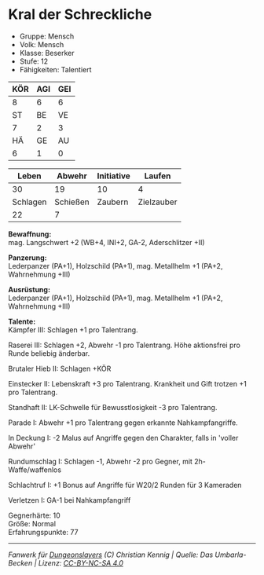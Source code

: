 # Kral der Schreckliche  
- Gruppe: Mensch  
- Volk: Mensch  
- Klasse: Beserker  
- Stufe: 12  
- Fähigkeiten: Talentiert  


| KÖR | AGI | GEI |  
| --- | --- | --- |  
| 8   | 6   | 6   |
| ST  | BE  | VE  |  
| 7   | 2   | 3   |
| HÄ  | GE  | AU  |  
| 6   | 1   | 0   |


| Leben    | Abwehr   | Initiative | Laufen     |
| -------- | -------- | ---------- | ---------- |
| 30       | 19       | 10         | 4          |
| Schlagen | Schießen | Zaubern    | Zielzauber |
| 22       | 7        |            |            |

**Bewaffnung:**  
mag. Langschwert +2 (WB+4, INI+2, GA-2, Aderschlitzer +II)

**Panzerung:**  
Lederpanzer (PA+1), Holzschild (PA+1), mag. Metallhelm +1 (PA+2, Wahrnehmung +III)

**Ausrüstung:**  
Lederpanzer (PA+1), Holzschild (PA+1), mag. Metallhelm +1 (PA+2, Wahrnehmung +III)

**Talente:**  
Kämpfer III: Schlagen +1 pro Talentrang. 

Raserei III: Schlagen +2, Abwehr -1 pro Talentrang. Höhe aktionsfrei pro Runde beliebig änderbar. 

Brutaler Hieb II: Schlagen +KÖR 

Einstecker II: Lebenskraft +3 pro Talentrang. Krankheit und Gift trotzen +1 pro Talentrang. 

Standhaft II: LK-Schwelle für Bewusstlosigkeit -3 pro Talentrang. 

Parade I: Abwehr +1 pro Talentrang gegen erkannte Nahkampfangriffe. 

In Deckung I: -2 Malus auf Angriffe gegen den Charakter, falls in 'voller Abwehr' 

Rundumschlag I: Schlagen -1, Abwehr -2 pro Gegner, mit 2h-Waffe/waffenlos 

Schlachtruf I: +1 Bonus auf Angriffe für W20/2 Runden für 3 Kameraden 

Verletzen I: GA-1 bei Nahkampfangriff 


Gegnerhärte: 10  
Größe: Normal  
Erfahrungspunkte: 77  



___
*Fanwerk für [Dungeonslayers](https://www.dungeonslayers.net/) (C) Christian Kennig | Quelle: Das Umbarla-Becken | Lizenz: [CC-BY-NC-SA 4.0](https://creativecommons.org/licenses/by-nc-sa/4.0/deed.de)*